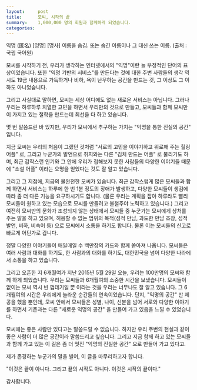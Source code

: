 ```yaml
---
layout:     post
title:      모씨, 시작의 끝
summary:    1,000,000 명의 회원과 함께하게 되었습니다.
categories:
---
```

익명 (匿名) [잉명] [명사] 이름을 숨김. 또는 숨긴 이름이나 그 대신 쓰는 이름.
(출처 : 국립 국어원)
 
모씨를 시작하기 전, 우리가 생각하는 인터넷에서의 "익명"이란 늘 부정적인 단어의 표상이었습니다. 또한 "익명 기반의 서비스"를 만든다는 것에 대한 주변 사람들의 생각 역시도 19금 내용으로 가득하거나 비하, 욕이 난무하는 공간을 만드는 것, 그 이상도 그 이하도 아니었습니다.
 
그리고 사실대로 말하면, 모씨는 세상 어디에도 없는 새로운 서비스는 아닙니다. 그러나 우리는 하루하루 치열한 고민을 하면서 우리만의 것으로 만들고, 모씨들과 함께 모씨만이 가지고 있는 철학을 만드는데 최선을 다 하고 있습니다.
 
몇 번 말씀드린 바 있지만, 우리가 모씨에서 추구하는 가치는 "익명을 통한 진실의 공간" 입니다.
 
지금 모씨는 우리의 처음이 그랬던 것처럼 "서로의 고민을 이야기하고 위로해 주는 힐링 어플" 로, 그리고 누군가의 발언으로 취지와는 다른 "김치 만드는 어플" 로 불리기도 하며, 최근 갑작스런 인기와 그 안에 우리가 접해보지 못한 사람들의 다양한 이야기들 때문에 "소설 어플" 이라는 오명을 얻었다는 것도 잘 알고 있습니다.
 
그리고 그 지점에, 지금의 불완전한 모씨가 있습니다.
최근 갑작스럽게 많은 모씨들과 함께 하면서 서비스는 하루에 한 번 1분 정도의 장애가 발생하고, 다양한 모씨들이 생김에 따라 좀 더 다른 기능을 요구하시기도 합니다. (물론 우리는 계획을 잡아 하루라도 빨리 모씨들이 원하고 있는 모습으로 모씨를 만들려고 불철주야 노력하고 있습니다.) 그리고 여전히 모씨만의 문화가 조성되지 않는 상태에서 모씨들 중 누군가는 모씨에게 상처를 주는 말을 하고 있으며, 허용할 수 없는 범위의 목적(성적 만남, 과도한 만남 조장, 성적 발언, 비하, 비속어 등) 으로 모씨에서 소통을 하기도 합니다. 물론 이는 모씨들의 신고로 빠르게 어딘가로 갑니다.
 
정말 다양한 이야기들이 매일매일 수 백만장의 카드와 함께 쏟아져 나옵니다. 모씨들은 여러 사람과 대화를 하기도, 한 사람과의 대화를 하기도, 대한민국을 넘어 다양한 나라에서 소통을 하고 있습니다.
 
그리고 오픈한 지 6개월여가 지난 2015년 5월 29일 오늘, 우리는 100만명의 모씨와 함께 하게 되었습니다. 우리는 모씨들과 6개월여의 소중한 시간을 보냈습니다. 모씨들이 없이는 모씨 역시 빈 껍데기일 뿐 이라는 것을 우리는 너무나도 잘 알고 있습니다. 그 6개월여의 시간은 우리에게 놀라운 순간들의 연속이었습니다. 단지, "익명의 공간" 만 제공을 했을 뿐인데, 모씨 안에서 모씨들은 성별, 나이, 신분을 넘어 서로와 다양한 이야기를 하면서 기존과는 다른 "새로운 익명의 공간" 을 만들어 가고 있음을 느낄 수 있었습니다.
 
모씨에는 좋은 사람만 있다고는 말씀드릴 수 없습니다. 하지만 우리 주변의 현실과 같이 좋은 사람이 더 많은 공간이라 말씀드리고 싶습니다. 그리고 지금 함께 하고 있는 모씨들과 함께 가고 있는 이 길은 좀 더 멋진 "익명의 진실한 공간" 으로 만들어 가고 있다고.
 
제가 존경하는 누군가의 말을 빌어, 이 글을 마무리하고자 합니다.
 
"이것은 끝이 아니다. 그리고 끝의 시작도 아니다. 이것은 시작의 끝이다."
 
감사합니다.
